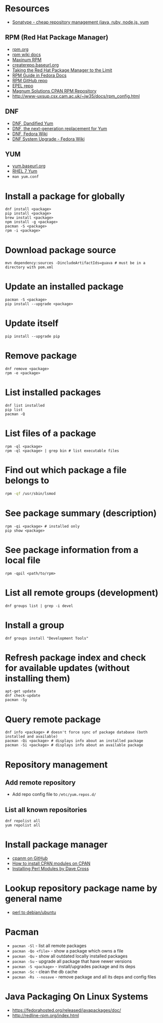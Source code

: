 # Resources
- [Sonatype - cheap repository management (java, ruby, node.js, yum](http://www.sonatype.com/nexus-product-pricing)

## RPM (Red Hat Package Manager)
- [rpm.org](http://www.rpm.org/)
- [rpm wiki docs](http://www.rpm.org/wiki/Docs)
- [Maxinum RPM](http://www.rpm.org/max-rpm/)
- [createrepo.baseurl.org](http://createrepo.baseurl.org/)
- [Taking the Red Hat Package Manager to the Limit](http://www.rpm.org/max-rpm/index.html)
- [RPM Guide in Fedora Docs](https://docs.fedoraproject.org/en-US/Fedora_Draft_Documentation/0.1/html/RPM_Guide/index.html)
- [RPM GitHub repo](https://github.com/rpm-software-management/rpm)
- [EPEL repo](https://fedoraproject.org/wiki/EPEL)
- [Magnum Solutions CPAN RPM Repository](http://rpm.mag-sol.com/)
- http://www-uxsup.csx.cam.ac.uk/~jw35/docs/rpm_config.html

## DNF
- [DNF, Dandified Yum](http://dnf.baseurl.org/)
- [DNF, the next-generation replacement for Yum](http://dnf.readthedocs.io/en/latest/)
- [DNF, Fedora Wiki](https://fedoraproject.org/wiki/Dnf)
- [DNF System Upgrade - Fedora Wiki](https://fedoraproject.org/wiki/DNF_system_upgrade)

## YUM
- [yum.baseurl.org](http://yum.baseurl.org/)
- [RHEL 7 Yum](https://access.redhat.com/documentation/en-US/Red_Hat_Enterprise_Linux/7/html/System_Administrators_Guide/part-Installing_and_Managing_Software.html)
- `man yum.conf`

# Install a package for globally
```
dnf install <package>
pip install <package>
brew install <package>
npm install -g <package>
pacman -S <package>
rpm -i <package>
```

# Download package source
```
mvn dependency:sources -DincludeArtifactIds=guava # must be in a directory with pom.xml
```

# Update an installed package
```
pacman -S <package>
pip install --upgrade <package>
```

# Update itself
```
pip install --upgrade pip
```

# Remove package
```
dnf remove <package>
rpm -e <package>
```

# List installed packages
```
dnf list installed
pip list
pacman -Q
```

# List files of a package
```
rpm -ql <package>
rpm -ql <package> | grep bin # list executable files
```

# Find out which package a file belongs to
```bash
rpm -qf /usr/sbin/lsmod
```

# See package summary (description)
```
rpm -qi <package> # installed only
pip show <package>
```

# See package information from a local file
```
rpm -qpil <path/to/rpm>
```

# List all remote groups (development)
```
dnf groups list | grep -i devel
```

# Install a group
```
dnf groups install "Development Tools"
```

# Refresh package index and check for available updates (without installing them)
```
apt-get update
dnf check-update
pacman -Sy
```

# Query remote package
```
dnf info <package> # doesn't force sync of package database (both installed and available)
pacman -Qi <package> # displays info about an installed package
pacman -Si <package> # displays info about an available package
```

# Repository management

## Add remote repository
- Add repo config file to `/etc/yum.repos.d/`

## List all known repositories
```
dnf repolist all
yum repolist all
```

# Install package manager
- [cpanm on GitHub](https://github.com/miyagawa/cpanminus)
- [How to install CPAN modules on CPAN](http://www.cpan.org/modules/INSTALL.html)
- [Installing Perl Modules by Dave Cross](http://perlhacks.com/2014/03/installing-modules/)

# Lookup repository package name by general name
- [perl to debian/ubuntu](http://deb.perl.it/)

# Pacman
- `pacman -Sl` - list all remote packages
- `pacman -Qo <file>` - show a package which owns a file
- `pacman -Qu` - show all outdated locally installed packages
- `pacman -Su` - upgrade all package that have newer versions
- `pacman -S <package>` - install/upgrades package and its deps
- `pacman -Sc` - clean the db cache
- `pacman -Rs --nosave` - remove package and all its deps and config files

# Java Packaging On Linux Systems
- https://fedorahosted.org/released/javapackages/doc/
- http://redline-rpm.org/index.html
